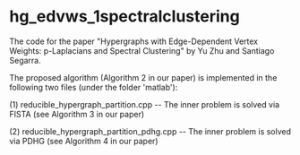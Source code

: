 # hg_edvws_1spectralclustering

The code for the paper "Hypergraphs with Edge-Dependent Vertex Weights: p-Laplacians and Spectral Clustering" by Yu Zhu and Santiago Segarra.

The proposed algorithm (Algorithm 2 in our paper) is implemented in the following two files (under the folder 'matlab'):

(1) reducible_hypergraph_partition.cpp       --  The inner problem is solved via FISTA (see Algorithm 3 in our paper)

(2) reducible_hypergraph_partition_pdhg.cpp  --  The inner problem is solved via PDHG  (see Algorithm 4 in our paper)
